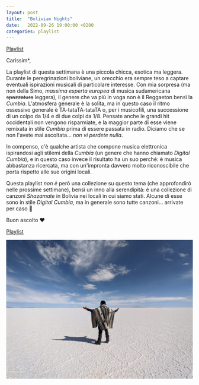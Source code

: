 ```yaml
--- 
layout: post 
title:  "Bolivian Nights" 
date:   2022-09-26 19:00:00 +0200 
categories: playlist 
--- 
```

  
[Playlist](https://open.spotify.com/playlist/1kJS2UnPI4jJdQpZ5HSswY?si=b86b1ede7b0a4df2) 
  
Carissim*,

La playlist di questa settimana è una piccola chicca, esotica ma leggera.
Durante le peregrinazioni boliviane, un orecchio era sempre teso a captare eventuali ispirazioni musicali di particolare interesse.
Con mia sorpresa (ma non della Simo, _massima esperta europea_ di musica sudamericana ~~spazzatura~~ leggera), il genere che va più in voga non è il Reggaeton bensì la _Cumbia_. L'atmosfera generale è la solita, ma in questo caso il ritmo ossessivo generale è TA-tataTA-tataTA o, per i musicofili, una successione di un colpo da 1/4 e di due colpi da 1/8. Pensate anche le grandi hit occidentali non vengono risparmiate, e la maggior parte di esse viene remixata in stile _Cumbia_ prima di essere passata in radio. Diciamo che se non l'avete mai ascoltata... _non vi perdete nulla_.

In compenso, c'è qualche artista che compone musica elettronica ispirandosi agli stilemi della _Cumbia_ (un genere che hanno chiamato _Digital Cumbia_), e in questo caso invece il risultato ha un suo perché: è musica abbastanza ricercata, ma con un'impronta davvero molto riconoscibile che porta rispetto alle sue origini locali.

Questa playlist _non è_ però una collezione su questo tema (che approfondirò nelle prossime settimane), bensì un inno alla serendipità: è una collezione di canzoni _Shazamate_ in Bolivia nei locali in cui siamo stati. Alcune di esse sono in stile _Digital Cumbia_, ma in generale sono tutte canzoni... arrivate per caso 🙂

Buon ascolto ❤️

[Playlist](https://open.spotify.com/playlist/1kJS2UnPI4jJdQpZ5HSswY?si=b86b1ede7b0a4df2) 
  
![Image](/files/Salar.jpg)
